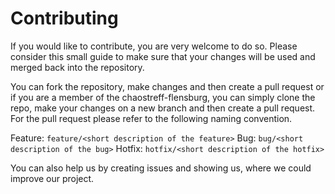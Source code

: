 # Contributing

If you would like to contribute, you are very welcome to do so. Please consider this small guide to make sure that your changes will be used and merged back into the repository.

You can fork the repository, make changes and then create a pull request or if you are a member of the chaostreff-flensburg, you can simply clone the repo, make your changes on a new branch and then create a pull request. For the pull request please refer to the following naming convention.

Feature: `feature/<short description of the feature>`
Bug: `bug/<short description of the bug>`
Hotfix: `hotfix/<short description of the hotfix>`

You can also help us by creating issues and showing us, where we could improve our project.
